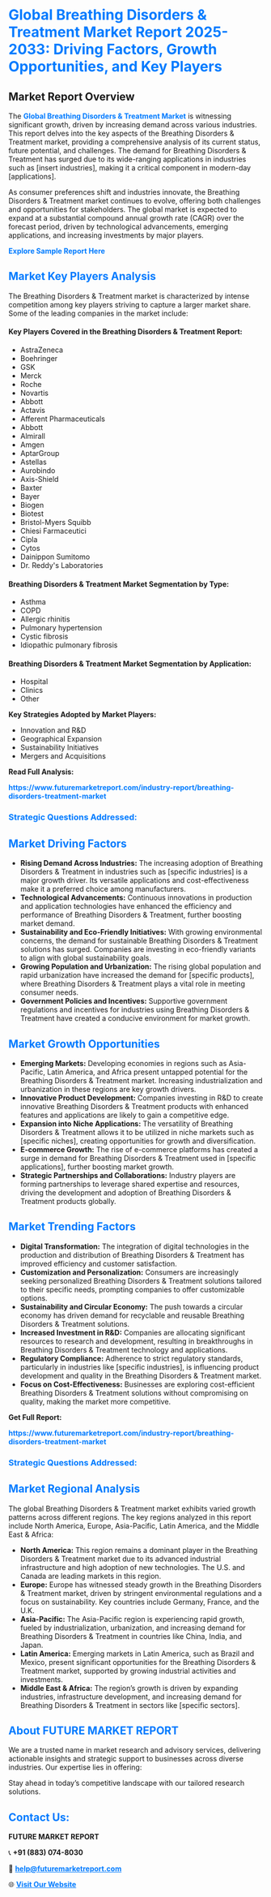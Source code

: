 <h1 style="color: #007BFF;">Global Breathing Disorders & Treatment Market Report 2025-2033: Driving Factors, Growth Opportunities, and Key Players</h1>

<section id="overview">
<h2>Market Report Overview</h2>
<p>The <a href="https://www.futuremarketreport.com/industry-report/breathing-disorders-treatment-market" style="color: #007BFF; text-decoration: none;"><strong>Global Breathing Disorders & Treatment Market</strong></a> is witnessing significant growth, driven by increasing demand across various industries. This report delves into the key aspects of the Breathing Disorders & Treatment market, providing a comprehensive analysis of its current status, future potential, and challenges. The demand for Breathing Disorders & Treatment has surged due to its wide-ranging applications in industries such as [insert industries], making it a critical component in modern-day [applications].</p>
<p>As consumer preferences shift and industries innovate, the Breathing Disorders & Treatment market continues to evolve, offering both challenges and opportunities for stakeholders. The global market is expected to expand at a substantial compound annual growth rate (CAGR) over the forecast period, driven by technological advancements, emerging applications, and increasing investments by major players.</p>
</section>

<section id="overview">
<p><a href="https://www.futuremarketreport.com/request-sample/reportId=48890" style="color: #007BFF; text-decoration: none;"><strong>Explore Sample Report Here</strong></a></p>
</section>

<section id="key-players">
<h2 style="color: #007BFF;">Market Key Players Analysis</h2>
<p>The Breathing Disorders & Treatment market is characterized by intense competition among key players striving to capture a larger market share. Some of the leading companies in the market include:</p>
<h4>Key Players Covered in the Breathing Disorders & Treatment Report:</h4>
<ul><li>AstraZeneca</li><li>Boehringer</li><li>GSK</li><li>Merck</li><li>Roche</li><li>Novartis</li><li>Abbott</li><li>Actavis</li><li>Afferent Pharmaceuticals</li><li>Abbott</li><li>Almirall</li><li>Amgen</li><li>AptarGroup</li><li>Astellas</li><li>Aurobindo</li><li>Axis-Shield</li><li>Baxter</li><li>Bayer</li><li>Biogen</li><li>Biotest</li><li>Bristol-Myers Squibb</li><li>Chiesi Farmaceutici</li><li>Cipla</li><li>Cytos</li><li>Dainippon Sumitomo</li><li>Dr. Reddy&#039;s Laboratories</li></ul>
<h4>Breathing Disorders & Treatment Market Segmentation by Type:</h4>
<ul><li>Asthma</li><li>COPD</li><li>Allergic rhinitis</li><li>Pulmonary hypertension</li><li>Cystic fibrosis</li><li>Idiopathic pulmonary fibrosis</li></ul>

<h4>Breathing Disorders & Treatment Market Segmentation by Application:</h4>
<ul><li>Hospital</li><li>Clinics</li><li>Other</li></ul>
<p><strong>Key Strategies Adopted by Market Players:</strong></p>
<ul>
<li>Innovation and R&D</li>
<li>Geographical Expansion</li>
<li>Sustainability Initiatives</li>
<li>Mergers and Acquisitions</li>
</ul>
</section>

<section>
<p><strong>Read Full Analysis: </strong></p><a href="https://www.futuremarketreport.com/industry-report/breathing-disorders-treatment-market" style="color: #007BFF; text-decoration: none;"><strong>https://www.futuremarketreport.com/industry-report/breathing-disorders-treatment-market</strong></a>
<h3 style="color: #007BFF;">Strategic Questions Addressed:</h3>
</section>

<section id="driving-factors">
<h2 style="color: #007BFF;">Market Driving Factors</h2>
<ul>
<li><strong>Rising Demand Across Industries:</strong> The increasing adoption of Breathing Disorders & Treatment in industries such as [specific industries] is a major growth driver. Its versatile applications and cost-effectiveness make it a preferred choice among manufacturers.</li>
<li><strong>Technological Advancements:</strong> Continuous innovations in production and application technologies have enhanced the efficiency and performance of Breathing Disorders & Treatment, further boosting market demand.</li>
<li><strong>Sustainability and Eco-Friendly Initiatives:</strong> With growing environmental concerns, the demand for sustainable Breathing Disorders & Treatment solutions has surged. Companies are investing in eco-friendly variants to align with global sustainability goals.</li>
<li><strong>Growing Population and Urbanization:</strong> The rising global population and rapid urbanization have increased the demand for [specific products], where Breathing Disorders & Treatment plays a vital role in meeting consumer needs.</li>
<li><strong>Government Policies and Incentives:</strong> Supportive government regulations and incentives for industries using Breathing Disorders & Treatment have created a conducive environment for market growth.</li>
</ul>
</section>

<section id="growth-opportunities">
<h2 style="color: #007BFF;">Market Growth Opportunities</h2>
<ul>
<li><strong>Emerging Markets:</strong> Developing economies in regions such as Asia-Pacific, Latin America, and Africa present untapped potential for the Breathing Disorders & Treatment market. Increasing industrialization and urbanization in these regions are key growth drivers.</li>
<li><strong>Innovative Product Development:</strong> Companies investing in R&D to create innovative Breathing Disorders & Treatment products with enhanced features and applications are likely to gain a competitive edge.</li>
<li><strong>Expansion into Niche Applications:</strong> The versatility of Breathing Disorders & Treatment allows it to be utilized in niche markets such as [specific niches], creating opportunities for growth and diversification.</li>
<li><strong>E-commerce Growth:</strong> The rise of e-commerce platforms has created a surge in demand for Breathing Disorders & Treatment used in [specific applications], further boosting market growth.</li>
<li><strong>Strategic Partnerships and Collaborations:</strong> Industry players are forming partnerships to leverage shared expertise and resources, driving the development and adoption of Breathing Disorders & Treatment products globally.</li>
</ul>
</section>

<section id="trending-factors">
<h2 style="color: #007BFF;">Market Trending Factors</h2>
<ul>
<li><strong>Digital Transformation:</strong> The integration of digital technologies in the production and distribution of Breathing Disorders & Treatment has improved efficiency and customer satisfaction.</li>
<li><strong>Customization and Personalization:</strong> Consumers are increasingly seeking personalized Breathing Disorders & Treatment solutions tailored to their specific needs, prompting companies to offer customizable options.</li>
<li><strong>Sustainability and Circular Economy:</strong> The push towards a circular economy has driven demand for recyclable and reusable Breathing Disorders & Treatment solutions.</li>
<li><strong>Increased Investment in R&D:</strong> Companies are allocating significant resources to research and development, resulting in breakthroughs in Breathing Disorders & Treatment technology and applications.</li>
<li><strong>Regulatory Compliance:</strong> Adherence to strict regulatory standards, particularly in industries like [specific industries], is influencing product development and quality in the Breathing Disorders & Treatment market.</li>
<li><strong>Focus on Cost-Effectiveness:</strong> Businesses are exploring cost-efficient Breathing Disorders & Treatment solutions without compromising on quality, making the market more competitive.</li>
</ul>
</section>

<section>
<p><strong>Get Full Report: </strong></p><a href="https://www.futuremarketreport.com/industry-report/breathing-disorders-treatment-market" style="color: #007BFF; text-decoration: none;"><strong>https://www.futuremarketreport.com/industry-report/breathing-disorders-treatment-market</strong></a>
<h3 style="color: #007BFF;">Strategic Questions Addressed:</h3>
</section>


<section id="regional-analysis">
<h2 style="color: #007BFF;">Market Regional Analysis</h2>
<p>The global Breathing Disorders & Treatment market exhibits varied growth patterns across different regions. The key regions analyzed in this report include North America, Europe, Asia-Pacific, Latin America, and the Middle East & Africa:</p>
<ul>
<li><strong>North America:</strong> This region remains a dominant player in the Breathing Disorders & Treatment market due to its advanced industrial infrastructure and high adoption of new technologies. The U.S. and Canada are leading markets in this region.</li>
<li><strong>Europe:</strong> Europe has witnessed steady growth in the Breathing Disorders & Treatment market, driven by stringent environmental regulations and a focus on sustainability. Key countries include Germany, France, and the U.K.</li>
<li><strong>Asia-Pacific:</strong> The Asia-Pacific region is experiencing rapid growth, fueled by industrialization, urbanization, and increasing demand for Breathing Disorders & Treatment in countries like China, India, and Japan.</li>
<li><strong>Latin America:</strong> Emerging markets in Latin America, such as Brazil and Mexico, present significant opportunities for the Breathing Disorders & Treatment market, supported by growing industrial activities and investments.</li>
<li><strong>Middle East & Africa:</strong> The region’s growth is driven by expanding industries, infrastructure development, and increasing demand for Breathing Disorders & Treatment in sectors like [specific sectors].</li>
</ul>
</section>

<footer>
<h2 style="color: #007BFF;">About FUTURE MARKET REPORT</h2>
<p>We are a trusted name in market research and advisory services, delivering actionable insights and strategic support to businesses across diverse industries. Our expertise lies in offering:</p>

<p>Stay ahead in today’s competitive landscape with our tailored research solutions.</p>

<h2 style="color: #007BFF;">Contact Us:</h2>
<p><strong>FUTURE MARKET REPORT</strong></p>
<p>📞 <strong>+91 (883) 074-8030</strong></p>
<p>📧 <strong><a href="mailto:help@futuremarketreport.com" style="color: #007BFF;">help@futuremarketreport.com</a></strong></p>
<p>🌐 <strong><a href="https://www.futuremarketreport.com/" style="color: #007BFF;">Visit Our Website</a></strong></p>
</footer>